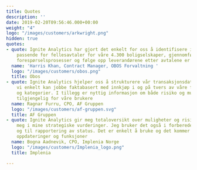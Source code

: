 ```yaml
---
title: Quotes
description: ''
date: 2019-02-20T09:56:46.000+00:00
weight: "4"
logo: "/images/customers/arkwright.png"
hidden: true
quotes:
- quote: Ignite Analytics har gjort det enkelt for oss å identifisere innkjøpskategorier
    passende for fellesavtaler for våre 4.300 boligselskaper, gjennomføre strukturerte
    forespørselsprosesser og følge opp leverandørene etter avtalene er inngått
  name: 'Harris Khan​, Contract Manager, OBOS Forvaltning '
  logo: "/images/customers/obos.png"
  title: Obos
- quote: Ignite Analytics hjelper oss å strukturere vår transaksjonsdata, slik at
    vi enkelt kan jobbe faktabasert med innkjøp i og på tvers av våre forretningsenheter
    og kategorier. I tillegg er nyttig informasjon om både risiko og muligheter enkelt
    tilgjengelig for våre brukere​
  name: Ragnar Furru​, CPO, AF Gruppen
  logo: "/images/customers/af-gruppen.svg"
  title: AF Gruppen
- quote: Ignite Analytics gir meg totaloversikt over muligheter og risikoer og hjelper
    meg i mine strategiske vurderinger. Jeg bruker det også i forberedelser til forhandlinger
    og til rapportering av status. Det er enkelt å bruke og det kommer stadig nye
    oppdateringer og funksjoner​
  name: Bogna Aadnevik​, CPO, Implenia Norge
  logo: "/images/customers/Implenia_logo.png"
  title: Implenia

---
```

